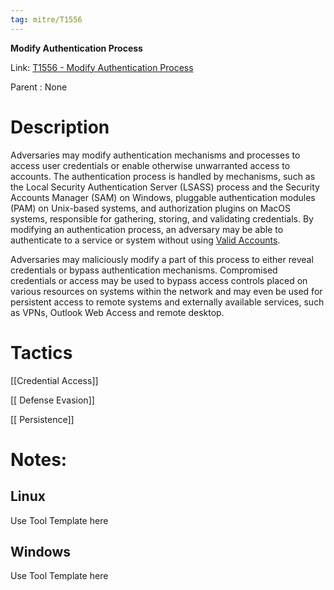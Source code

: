 ```yaml
---
tag: mitre/T1556
---
```


**Modify Authentication Process**

Link: [T1556 - Modify Authentication Process](https://attack.mitre.org/techniques/T1556)

Parent : None


# Description

Adversaries may modify authentication mechanisms and processes to access user credentials or enable otherwise unwarranted access to accounts. The authentication process is handled by mechanisms, such as the Local Security Authentication Server (LSASS) process and the Security Accounts Manager (SAM) on Windows, pluggable authentication modules (PAM) on Unix-based systems, and authorization plugins on MacOS systems, responsible for gathering, storing, and validating credentials. By modifying an authentication process, an adversary may be able to authenticate to a service or system without using [Valid Accounts](https://attack.mitre.org/techniques/T1078).

Adversaries may maliciously modify a part of this process to either reveal credentials or bypass authentication mechanisms. Compromised credentials or access may be used to bypass access controls placed on various resources on systems within the network and may even be used for persistent access to remote systems and externally available services, such as VPNs, Outlook Web Access and remote desktop.

# Tactics


[[Credential Access]]

[[ Defense Evasion]]

[[ Persistence]]


# Notes:

## Linux

Use Tool Template here

## Windows

Use Tool Template here